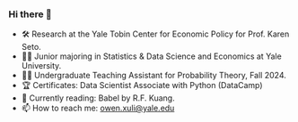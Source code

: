 ### Hi there 👋

- 🛠️ Research at the Yale Tobin Center for Economic Policy for Prof. Karen Seto.
- 👨‍🎓 Junior majoring in Statistics & Data Science and Economics at Yale University.
- 👨‍🏫 Undergraduate Teaching Assistant for Probability Theory, Fall 2024.
- 🏆 Certificates: Data Scientist Associate with Python (DataCamp)
- 📖 Currently reading: Babel by R.F. Kuang.
- 📫 How to reach me: owen.xuli@yale.edu

<!--
**owenxuli/owenxuli** is a ✨ _special_ ✨ repository because its `README.md` (this file) appears on your GitHub profile.

Here are some ideas to get you started:

- 👯 I’m looking to collaborate on ...
- 🤔 I’m looking for help with ...
- 💬 Ask me about ...
- 📫 How to reach me: ...
- 😄 Pronouns: ...
- ⚡ Fun fact: ...
-->
